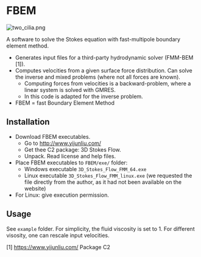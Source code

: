 # FBEM 

![two_cilia.png](../assets/two_cilia.png)

A software to solve the Stokes equation with fast-multipole boundary element method.

- Generates input files for a third-party hydrodynamic solver (FMM-BEM [1]).
- Computes velocities from a given surface force distribution. 
  Can solve the inverse and mixed problems (where not all forces are known).
    - Computing forces from velocities is a backward-problem, where a linear system is solved with GMRES.
    - In this code is adapted for the inverse problem.
- FBEM = fast Boundary Element Method

## Installation
- Download FBEM executables.
    - Go to http://www.yijunliu.com/
    - Get thee C2 package: 3D Stokes Flow.
    - Unpack. Read license and help files.
- Place FBEM executables to `FBEM/exe/` folder:
  - Windows executable `3D_Stokes_Flow_FMM_64.exe`
  - Linux executable `3D_Stokes_Flow_FMM_linux.exe`
    (we requested the file directly from the author, as it had not been available on the website)
- For Linux: give execution permission.

## Usage 

See `example` folder.
For simplicity, the fluid viscosity is set to 1. For different visosity, one can rescale input velocities.

[1] https://www.yijunliu.com/ Package C2